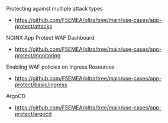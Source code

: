 Protecting against multiple attack types
  - https://github.com/F5EMEA/oltra/tree/main/use-cases/app-protect/attacks

NGINX App Protect WAF Dashboard
  - https://github.com/F5EMEA/oltra/tree/main/use-cases/app-protect/monitoring

Enabling WAF policies on Ingress Resources
  - https://github.com/F5EMEA/oltra/tree/main/use-cases/app-protect/basic/ingress

ArgoCD
  - https://github.com/F5EMEA/oltra/tree/main/use-cases/app-protect/argocd